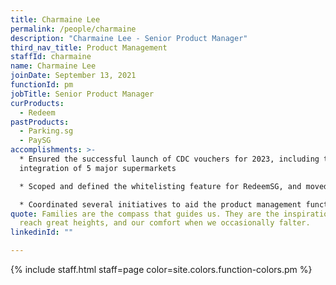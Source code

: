 ```yaml
---
title: Charmaine Lee
permalink: /people/charmaine
description: "Charmaine Lee - Senior Product Manager"
third_nav_title: Product Management
staffId: charmaine
name: Charmaine Lee
joinDate: September 13, 2021
functionId: pm
jobTitle: Senior Product Manager
curProducts:
  - Redeem
pastProducts:
  - Parking.sg
  - PaySG
accomplishments: >-
  * Ensured the successful launch of CDC vouchers for 2023, including the
  integration of 5 major supermarkets

  * Scoped and defined the whitelisting feature for RedeemSG, and moved closer toward generalising RedeemSG for different use cases

  * Coordinated several initiatives to aid the product management function across OGP, including coordinating Twilio senderID registration across OGP as well as consolidating VAPT master lists and recommendations
quote: Families are the compass that guides us. They are the inspiration to
  reach great heights, and our comfort when we occasionally falter.
linkedinId: ""

---
```


{% include staff.html staff=page color=site.colors.function-colors.pm %}
